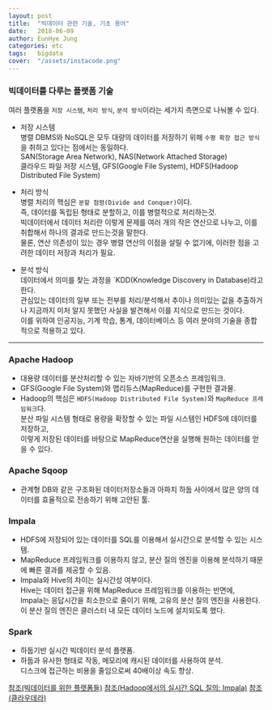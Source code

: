 ```yaml
---
layout: post
title:  "빅데이터 관련 기술, 기초 용어"
date:   2018-06-09
author: EunHye Jung
categories: etc
tags:	bigdata
cover:  "/assets/instacode.png"
---
```

   
### 빅데이터를 다루는 플랫폼 기술  
   
여러 플랫폼을 `저장 시스템`, `처리 방식`, `분석 방식`이라는 세가지 측면으로 나눠볼 수 있다.   
  
* 저장 시스템     
  병렬 DBMS와 NoSQL은 모두 대량의 데이터를 저장하기 위해 `수평 확장 접근 방식`을 취하고 있다는 점에서는 동일하다.  
  SAN(Storage Area Network), NAS(Network Attached Storage)  
  클라우드 파일 저장 시스템, GFS(Google File System), HDFS(Hadoop Distributed File System)    
   
* 처리 방식  
  병렬 처리의 핵심은 `분할 점령(Divide and Conquer)`이다.  
  즉, 데이터를 독립된 형태로 분할하고, 이를 병렬적으로 처리하는것.  
  빅데이터에서 데이터 처리란 이렇게 문제를 여러 개의 작은 연산으로 나누고, 이를 취합해서 하나의 결과로 만드는것을 말한다.  
  물론, 연산 의존성이 있는 경우 병렬 연산의 이점을 살릴 수 없기에, 이러한 점을 고려한 데이터 저장과  처리가 필요.  
    
* 분석 방식  
  데이터에서 의미를 찾는 과정을 `KDD(Knowledge Discovery in Database)라고 한다.  
  관심있는 데이터의 일부 또는 전부를 처리/분석해서 추이나 의미있는 값을 추출하거나 지금까지 미처 알지 못했던 사실을 발견해서 이를 지식으로 만드는 것이다.      
  이를 위하여 인공지능, 기계 학습, 통계, 데이터베이스 등 여러 분야의 기술을 종합적으로 적용하고 있다.  

- - -

### Apache Hadoop  
  
* 대용량 데이터를 분산처리할 수 있는 자바기반의 오픈소스 프레임워크.  
* GFS(Google File System)와 맵리듀스(MapReduce)를 구현한 결과물.  
* Hadoop의 핵심은 `HDFS(Hadoop Distributed File System)`와 `MapReduce 프레임워크`다.      
  분산 파일 시스템 형태로 용량을 확장할 수 있는 파일 시스템인 HDFS에 데이터를 저장하고,  
  이렇게 저장된 데이터를 바탕으로 MapReduce연산을 실행해 원하는 데이터를 얻을 수 있다.  
   
### Apache Sqoop   
   
* 관계형 DB와 같은 구조화된 데이터저장소들과 아파치 하둡 사이에서 많은 양의 데이터를 효율적으로 전송하기 위해 고안된 툴.  

### Impala   
  
* HDFS에 저장되어 있는 데이터를 SQL를 이용해서 실시간으로 분석할 수 있는 시스템. 
* MapReduce 프레임워크를 이용하지 않고, 분산 질의 엔진을 이용해 분석하기 때문에 빠른 결과를 제공할 수 있음.  
* Impala와 Hive의 차이는 실시간성 여부이다.  
  Hive는 데이터 접근을 위해 MapReduce 프레임워크를 이용하는 반면에,  
  Impala는 응답시간을 최소한으로 줄이기 위해, 고유의 분산 질의 엔진을 사용한다. 이 분산 질의 엔진은 클러스터 내 모든 데이터 노드에 설치되도록 했다.   

### Spark   
* 하둡기반 실시간 빅데이터 분석 플랫폼.    
* 하둡과 유사한 형태로 작동, 메모리에 캐시된 데이터를 사용하여 분석.  
  디스크에 접근하는 비용을 줄임으로써 40배이상 속도 향상.  
  
  
  
  
[참조(빅데이터를 위한 플랫폼들)](https://d2.naver.com/helloworld/29533) 
[참조(Hadoop에서의 실시간 SQL 질의: Impala)](https://d2.naver.com/helloworld/246342)
[참조(클라우데라)](https://www.cloudera.com/)
